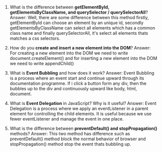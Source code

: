 1. What is the difference between **getElementById, getElementsByClassName, and querySelector / querySelectorAll**?
Answer: Well, there are some difference between this method firstly, getElementById can choose an element by an unique id, secondly getElementsByClassName can select all elements which has a common class name and finally querySelectorAll, it's select all elements thats matches a css selectors. 


2. How do you **create and insert a new element into the DOM**?
Answer: For creating a new element into the DOM we need to write document.createElement() and for inserting a new element into the DOM we need to write appendChild()  


3. What is **Event Bubbling** and how does it work?
Answer: Event Bubbling is a process where an event start and continue upward through its documentation programme.
If i click a button form any div, then the bubbles up to the div and continuously upward like body, html, document. 


4. What is **Event Delegation** in JavaScript? Why is it useful?
Answer: Event Delegation is a process where we apply an eventListener in a parent element for controlling the child elements. It is useful because we use fewer eventListener and manage the event in one place.


5. What is the difference between **preventDefault() and stopPropagation()** methods?
Answer: This two method has difference such as preventDefault() method block the normal behavior of browser and stopPropagation() method stop the event thats bubbling up.